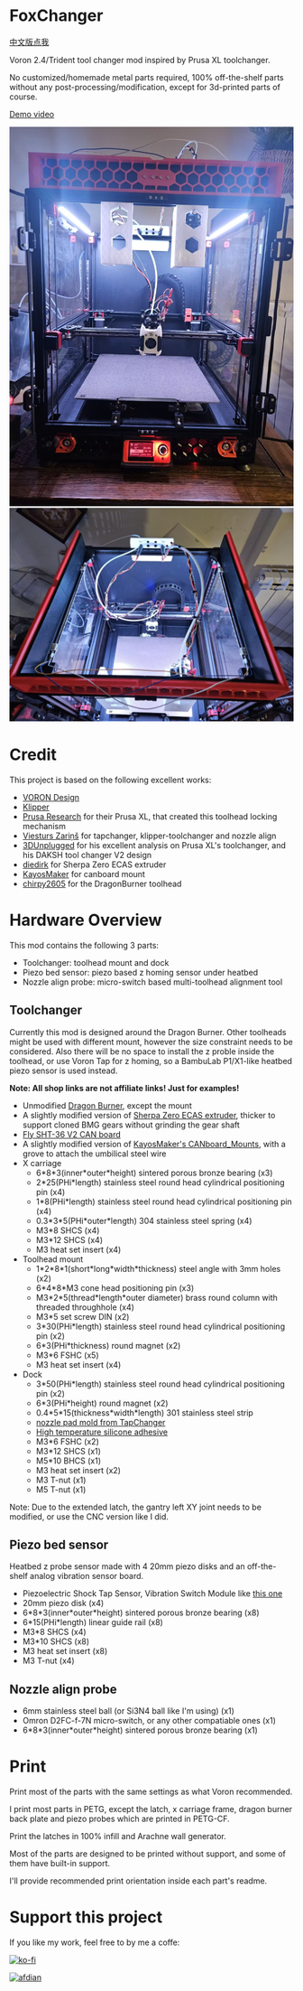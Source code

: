 # FoxChanger
[中文版点我](./README.chs.md)

Voron 2.4/Trident tool changer mod inspired by Prusa XL toolchanger.

No customized/homemade metal parts required, 100% off-the-shelf parts without any post-processing/modification, except for 3d-printed parts of course.

[Demo video](https://www.bilibili.com/video/BV1c142117zm)

![](./imgs/1.jpg)
![](./imgs/2.jpg)

# Credit
This project is based on the following excellent works:
- [VORON Design](https://vorondesign.com/)
- [Klipper](https://www.klipper3d.org/)
- [Prusa Research](https://www.prusa3d.com/) for their Prusa XL, that created this toolhead locking mechanism
- [Viesturs Zariņš](https://github.com/viesturz) for tapchanger, klipper-toolchanger and nozzle align
- [3DUnplugged](https://www.youtube.com/channel/UCr8K1tva2CaEhyqNyaEjq_w) for his excellent analysis on Prusa XL's toolchanger, and his DAKSH tool changer V2 design
- [diedirk](https://www.printables.com/@diedirk_282928) for Sherpa Zero ECAS extruder
- [KayosMaker](https://github.com/KayosMake) for canboard mount
- [chirpy2605](https://github.com/chirpy2605) for the DragonBurner toolhead

# Hardware Overview
This mod contains the following 3 parts:
- Toolchanger: toolhead mount and dock
- Piezo bed sensor: piezo based z homing sensor under heatbed
- Nozzle align probe: micro-switch based multi-toolhead alignment tool

## Toolchanger
Currently this mod is designed around the Dragon Burner. Other toolheads might be used with different mount, however the size constraint needs to be considered. Also there will be no space to install the z proble inside the toolhead, or use Voron Tap for z homing, so a BambuLab P1/X1-like heatbed piezo sensor is used instead.

__Note: All shop links are not affiliate links! Just for examples!__

- Unmodified [Dragon Burner](https://github.com/chirpy2605/voron/tree/main/V0/Dragon_Burner), except the mount
- A slightly modified version of [Sherpa Zero ECAS extruder](https://www.printables.com/model/495935-sherpa-zero-ecas), thicker to support cloned BMG gears without grinding the gear shaft
- [Fly SHT-36 V2 CAN board](https://mellow-3d.github.io/fly-sht36_v2_general.html)
- A slightly modified version of [KayosMaker's CANboard_Mounts](https://github.com/KayosMaker/CANboard_Mounts), with a grove to attach the umbilical steel wire
- X carriage
  - 6\*8\*3(inner\*outer\*height) sintered porous bronze bearing (x3)
  - 2\*25(PHi\*length) stainless steel round head cylindrical positioning pin (x4)
  - 1\*8(PHi\*length) stainless steel round head cylindrical positioning pin (x4)
  - 0.3\*3\*5(PHi\*outer\*length) 304 stainless steel spring (x4)
  - M3\*8 SHCS (x4)
  - M3\*12 SHCS (x4)
  - M3 heat set insert (x4)
- Toolhead mount
  - 1\*2\*8\*1(short\*long\*width\*thickness) steel angle with 3mm holes (x2)
  - 6\*4\*8\*M3 cone head positioning pin (x3)
  - M3\*2\*5(thread\*length\*outer diameter) brass round column with threaded throughhole (x4)
  - M3\*5 set screw DIN (x2)
  - 3\*30(PHi\*length) stainless steel round head cylindrical positioning pin (x2)
  - 6\*3(PHi\*thickness) round magnet (x2)
  - M3\*6 FSHC (x5)
  - M3 heat set insert (x4)
- Dock
  - 3\*50(PHi\*length) stainless steel round head cylindrical positioning pin (x2)
  - 6\*3(PHi\*height) round magnet (x2)
  - 0.4\*5\*15(thickness\*width\*length) 301 stainless steel strip
  - [nozzle pad mold from TapChanger](https://github.com/viesturz/tapchanger/tree/f6a354f5bf93b9d8721f022794a41ad3e51c5828/Dock/Jigs)
  - [High temperature silicone adhesive](https://www.aliexpress.com/item/1005002418580570.html)
  - M3\*6 FSHC (x2)
  - M3\*12 SHCS (x1)
  - M5\*10 BHCS (x1)
  - M3 heat set insert (x2)
  - M3 T-nut (x1)
  - M5 T-nut (x1)

Note: Due to the extended latch, the gantry left XY joint needs to be modified, or use the CNC version like I did.

## Piezo bed sensor
Heatbed z probe sensor made with 4 20mm piezo disks and an off-the-shelf analog vibration sensor board.

- Piezoelectric Shock Tap Sensor, Vibration Switch Module like [this one](https://www.amazon.com/Rakstore-Piezoelectric-Vibration-piezoelectric-Percussion/dp/B09GX97X6B)
- 20mm piezo disk (x4)
- 6\*8\*3(inner\*outer\*height) sintered porous bronze bearing (x8)
- 6\*15(PHi\*length) linear guide rail (x8)
- M3\*8 SHCS (x4)
- M3\*10 SHCS (x8)
- M3 heat set insert (x8)
- M3 T-nut (x4)

## Nozzle align probe

- 6mm stainless steel ball (or Si3N4 ball like I'm using) (x1)
- Omron D2FC-f-7N micro-switch, or any other compatiable ones (x1)
- 6\*8\*3(inner\*outer\*height) sintered porous bronze bearing (x1)


# Print
Print most of the parts with the same settings as what Voron recommended.

I print most parts in PETG, except the latch, x carriage frame, dragon burner back plate and piezo probes which are printed in PETG-CF.

Print the latches in 100% infill and Arachne wall generator.

Most of the parts are designed to be printed without support, and some of them have built-in support.

I'll provide recommended print orientation inside each part's readme.

# Support this project
If you like my work, feel free to by me a coffe:

[![ko-fi](https://ko-fi.com/img/githubbutton_sm.svg)](https://ko-fi.com/noisyfox)

[<img width="200" src="https://pic1.afdiancdn.com/static/img/welcome/button-sponsorme.png" alt="afdian">](https://afdian.net/a/noisyfox)
